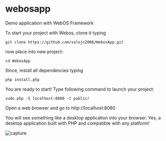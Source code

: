 # webosapp
Demo application with WebOS Framework

To start your project with Webos, clone it typing

``git clone https://github.com/salojc2006/WebosApp.git``

now place into new project:

``cd WebosApp``

Since, install all dependencies typing

``php install.php``

You are ready to start! Type following command to launch your project:

``sudo php -S localhost:8080 -t public/``

Open a web browser and go to http://localhost:8080

You will see something like a desktop application into your browser. Yes, a desktop application built with PHP and compatible
with any platform!

![capture](https://user-images.githubusercontent.com/5316253/30359436-123b6ffa-9821-11e7-85ba-209f4340b7c3.png)
